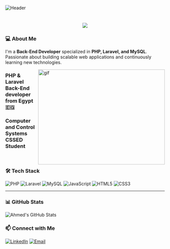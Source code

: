 ![Header](https://user-images.githubusercontent.com/80781196/190216139-7697aa5a-c9a0-4bd6-80bf-3aca76a2e1c8.gif)

<h1 align="center">
    <img src="https://readme-typing-svg.herokuapp.com/?font=Righteous&size=35&center=true&vCenter=true&width=700&height=70&duration=4500&lines=Hi+There+!+👋;+I'm+Ahmed+Wael+!;Laravel+Back-End+Developer" />
</h1>

### 💻 About Me
I'm a **Back-End Developer** specialized in **PHP, Laravel, and MySQL**. Passionate about building scalable web applications and continuously learning new technologies.

<img align="right" width="400" height=300 src="https://github.com/user-attachments/assets/ed4d4dd5-1d8e-4fde-89dc-2250f3dad699" alt="gif" /> 
<h3 align="left">PHP & Laravel Back-End developer from Egypt 🇪🇬️</h3>
<h3 align="left">Computer and Control Systems CSSED Student</h3>

<br/>

 
### 🛠 Tech Stack
![PHP](https://img.shields.io/badge/PHP-777BB4?style=for-the-badge&logo=php&logoColor=white)
![Laravel](https://img.shields.io/badge/Laravel-FF2D20?style=for-the-badge&logo=laravel&logoColor=white)
![MySQL](https://img.shields.io/badge/MySQL-4479A1?style=for-the-badge&logo=mysql&logoColor=white)
![JavaScript](https://img.shields.io/badge/JavaScript-F7DF1E?style=for-the-badge&logo=javascript&logoColor=black)
![HTML5](https://img.shields.io/badge/HTML5-E34F26?style=for-the-badge&logo=html5&logoColor=white)
![CSS3](https://img.shields.io/badge/CSS3-1572B6?style=for-the-badge&logo=css3&logoColor=white)
 <hr clear="left"/> 

### 📊 GitHub Stats
![Ahmed's GitHub Stats](https://github-readme-stats.vercel.app/api?username=a7medwael10&show_icons=true&theme=radical)

### 📫 Connect with Me
[![LinkedIn](https://img.shields.io/badge/LinkedIn-0077B5?style=for-the-badge&logo=linkedin&logoColor=white)](https://www.linkedin.com/in/a7med-wael/)
[![Email](https://img.shields.io/badge/Email-D14836?style=for-the-badge&logo=gmail&logoColor=white)](mailto:ahmed.wael1025@gmail.com)
